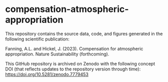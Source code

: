 # compensation-atmospheric-appropriation
This repository contains the source data, code, and figures generated in the following scientific publication:

Fanning, A.L. and Hickel, J. (2023). Compensation for atmospheric appropriation. Nature Sustainability (forthcoming).

This GitHub repository is archived on Zenodo with the following concept DOI (that reflects updates to the repository version through time): https://doi.org/10.5281/zenodo.7779453
